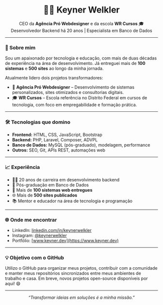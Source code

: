 <h1 align="center">👨‍💻 Keyner Welkler</h1>

<p align="center">
  CEO da <strong>Agência Pró Webdesigner</strong> e da escola <strong>WR Cursos</strong> 🎓<br>
  Desenvolvedor Backend há 20 anos | Especialista em Banco de Dados
</p>

---

### 👋 Sobre mim

Sou um apaixonado por tecnologia e educação, com mais de duas décadas de experiência na área de desenvolvimento. Já entreguei mais de **100 sistemas** e **500 sites** ao longo da minha jornada.

Atualmente lidero dois projetos transformadores:
- 🚀 **Agência Pró Webdesigner** – Desenvolvimento de sistemas personalizados, sites otimizados e consultorias digitais.
- 🎓 **WR Cursos** – Escola referência no Distrito Federal em cursos de tecnologia, com foco em empregabilidade e formação prática.

---

### 🛠️ Tecnologias que domino

- **Frontend:** HTML, CSS, JavaScript, Bootstrap
- **Backend:** PHP, Laravel, Composer, ADVPL
- **Banco de Dados:** MySQL (pós-graduado), modelagem, performance
- **Outros:** SEO, Git, APIs REST, automações web

---

### 📈 Experiência

- 👨‍💻 20 anos de carreira em desenvolvimento backend
- 🧠 Pós-graduação em Banco de Dados
- 🧩 Mais de **100 sistemas web entregues**
- 🌐 Mais de **500 sites publicados**
- 📚 Mentor e educador na área de tecnologia e programação

---

### 🌐 Onde me encontrar

- LinkedIn: [linkedin.com/in/keynerwelkler](https://www.linkedin.com/in/keynerwelkler)
- Instagram: [@keynerwelkler](https://www.instagram.com/keynerwelkler)
- Portfólio: [www.keyner.dev](https://www.keyner.dev)

---

### 💡 Objetivo com o GitHub

Utilizo o GitHub para organizar meus projetos, contribuir com a comunidade e manter meus repositórios sincronizados entre meus ambientes de trabalho e casa. Em breve, novos projetos open-source disponíveis por aqui! 😄

---

<p align="center">
  <em>“Transformar ideias em soluções é a minha missão.”</em>
</p>
